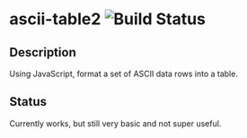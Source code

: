 # ascii-table2  ![Build Status](https://travis-ci.org/tcowley/ascii-table2.svg?branch=master)

## Description

Using JavaScript, format a set of ASCII data rows into a table. 

## Status

Currently works, but still very basic and not super useful.


